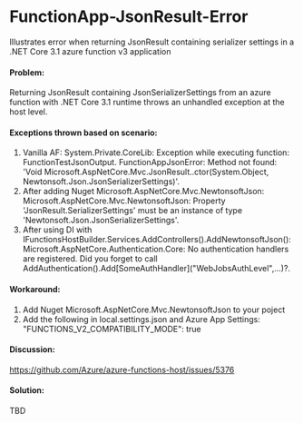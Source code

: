 # FunctionApp-JsonResult-Error
Illustrates error when returning JsonResult containing serializer settings in a .NET Core 3.1 azure function v3 application

#### Problem:
Returning JsonResult containing JsonSerializerSettings from an azure function with .NET Core 3.1 runtime throws an unhandled exception at the host level.


#### Exceptions thrown based on scenario:
<ol>
<li>Vanilla AF: System.Private.CoreLib: Exception while executing function: FunctionTestJsonOutput. FunctionAppJsonError: Method not found: 'Void Microsoft.AspNetCore.Mvc.JsonResult..ctor(System.Object, Newtonsoft.Json.JsonSerializerSettings)'.</li>
<li>After adding Nuget Microsoft.AspNetCore.Mvc.NewtonsoftJson: Microsoft.AspNetCore.Mvc.NewtonsoftJson: Property 'JsonResult.SerializerSettings' must be an instance of type 'Newtonsoft.Json.JsonSerializerSettings'.</li>
<li>After using DI with IFunctionsHostBuilder.Services.AddControllers().AddNewtonsoftJson(): Microsoft.AspNetCore.Authentication.Core: No authentication handlers are registered. Did you forget to call AddAuthentication().Add[SomeAuthHandler]("WebJobsAuthLevel",...)?.</li>
</ol>

#### Workaround:
<ol>
  <li>Add Nuget Microsoft.AspNetCore.Mvc.NewtonsoftJson to your poject</li>
<li>Add the following in local.settings.json and Azure App Settings: "FUNCTIONS_V2_COMPATIBILITY_MODE": true</li>
  </ol>

#### Discussion:
https://github.com/Azure/azure-functions-host/issues/5376

#### Solution:
TBD
